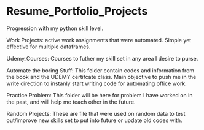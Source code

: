 # Resume_Portfolio_Projects
Progression with my python skill level.

Work Projects:
    active work assignments that were automated. Simple yet effective for multiple dataframes.

Udemy_Courses:
    Courses to futher my skill set in any area I desire to purse. 

Automate the boring Stuff:
    This folder contain codes and information from the book and the UDEMY certifcate class. Main objective to push me in the write direction to instanly start writing code for     automating office work. 

Practice Problem:
    This folder will be here for problem I have worked on in the past, and will help me teach other in the future.
    
Random Projects:
    These are file that were used on random data to test out/improve new skills set to put into future or update old codes with. 
